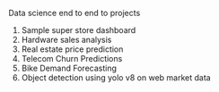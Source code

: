 Data science end to end to projects

1. Sample super store dashboard
2. Hardware sales analysis
3. Real estate price prediction
4. Telecom Churn Predictions
5. Bike Demand Forecasting
6. Object detection using yolo v8 on web market data
